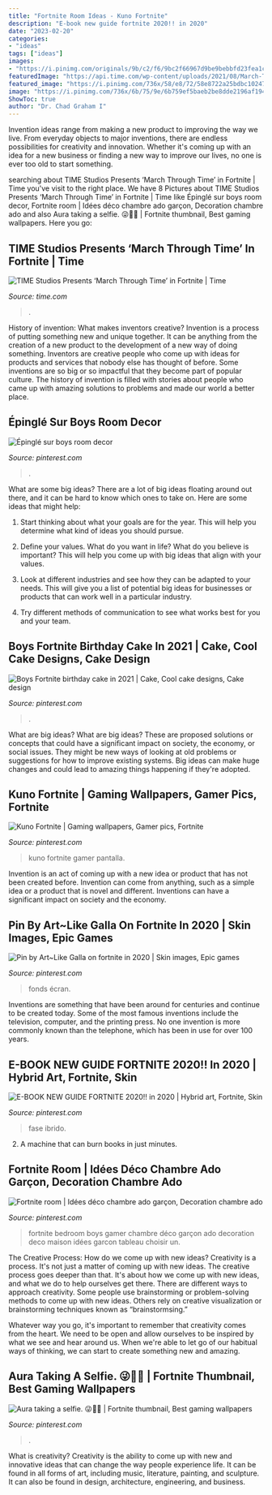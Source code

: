```yaml
---
title: "Fortnite Room Ideas - Kuno Fortnite"
description: "E-book new guide fortnite 2020!! in 2020"
date: "2023-02-20"
categories:
- "ideas"
tags: ["ideas"]
images:
- "https://i.pinimg.com/originals/9b/c2/f6/9bc2f66967d9be9bebbfd23fea1cf77d.jpg"
featuredImage: "https://api.time.com/wp-content/uploads/2021/08/March-Through-Time_image.jpeg?quality=85&amp;w=1200&amp;h=628&amp;crop=1"
featured_image: "https://i.pinimg.com/736x/58/e8/72/58e8722a25bdbc10247dd19007f519fa.jpg"
image: "https://i.pinimg.com/736x/6b/75/9e/6b759ef5baeb2be8dde2196af1943523.jpg"
ShowToc: true
author: "Dr. Chad Graham I"
---
```



Invention ideas range from making a new product to improving the way we live. From everyday objects to major inventions, there are endless possibilities for creativity and innovation. Whether it's coming up with an idea for a new business or finding a new way to improve our lives, no one is ever too old to start something.

	

		
searching about TIME Studios Presents ‘March Through Time’ in Fortnite | Time you've visit to the right place. We have 8 Pictures about TIME Studios Presents ‘March Through Time’ in Fortnite | Time like Épinglé sur boys room decor, Fortnite room | Idées déco chambre ado garçon, Decoration chambre ado and also Aura taking a selfie. 😜🤳🏻 | Fortnite thumbnail, Best gaming wallpapers. Here you go:
		
    
## TIME Studios Presents ‘March Through Time’ In Fortnite | Time

<img loading=lazy src="https://api.time.com/wp-content/uploads/2021/08/March-Through-Time_image.jpeg?quality=85&amp;w=1200&amp;h=628&amp;crop=1" onerror="this.onerror=null;this.src='https://tse4.mm.bing.net/th?id=OIP.sm2T-aAd8pb9ZENxh31xVgHaD4&amp;pid=15.1';" alt="TIME Studios Presents ‘March Through Time’ in Fortnite | Time">

_Source: time.com_

>. 

	

History of invention: What makes inventors creative?
Invention is a process of putting something new and unique together. It can be anything from the creation of a new product to the development of a new way of doing something. Inventors are creative people who come up with ideas for products and services that nobody else has thought of before. Some inventions are so big or so impactful that they become part of popular culture. The history of invention is filled with stories about people who came up with amazing solutions to problems and made our world a better place.

    
## Épinglé Sur Boys Room Decor

<img loading=lazy src="https://i.pinimg.com/736x/6b/75/9e/6b759ef5baeb2be8dde2196af1943523.jpg" onerror="this.onerror=null;this.src='https://tse1.mm.bing.net/th?id=OIP.AzmIw_G9VQ5umCmZic47XQHaLn&amp;pid=15.1';" alt="Épinglé sur boys room decor">

_Source: pinterest.com_

>. 

	

What are some big ideas?
There are a lot of big ideas floating around out there, and it can be hard to know which ones to take on. Here are some ideas that might help:
1. Start thinking about what your goals are for the year. This will help you determine what kind of ideas you should pursue.

2. Define your values. What do you want in life? What do you believe is important? This will help you come up with big ideas that align with your values.

3. Look at different industries and see how they can be adapted to your needs. This will give you a list of potential big ideas for businesses or products that can work well in a particular industry.

4. Try different methods of communication to see what works best for you and your team.

    
## Boys Fortnite Birthday Cake In 2021 | Cake, Cool Cake Designs, Cake Design

<img loading=lazy src="https://i.pinimg.com/originals/9b/c2/f6/9bc2f66967d9be9bebbfd23fea1cf77d.jpg" onerror="this.onerror=null;this.src='https://tse2.mm.bing.net/th?id=OIP.JoJfFV0SdfvyBh8O9poMtAHaJ4&amp;pid=15.1';" alt="Boys Fortnite birthday cake in 2021 | Cake, Cool cake designs, Cake design">

_Source: pinterest.com_

>. 

	

What are big ideas?
What are big ideas? These are proposed solutions or concepts that could have a significant impact on society, the economy, or social issues. They might be new ways of looking at old problems or suggestions for how to improve existing systems. Big ideas can make huge changes and could lead to amazing things happening if they're adopted.

    
## Kuno Fortnite | Gaming Wallpapers, Gamer Pics, Fortnite

<img loading=lazy src="https://i.pinimg.com/736x/8a/18/c9/8a18c989f34de4efda1a6d6cd73536dd.jpg" onerror="this.onerror=null;this.src='https://tse1.mm.bing.net/th?id=OIP.wUGtqkhHWLVu145K0FakPQHaHV&amp;pid=15.1';" alt="Kuno Fortnite | Gaming wallpapers, Gamer pics, Fortnite">

_Source: pinterest.com_

>kuno fortnite gamer pantalla. 

	

Invention is an act of coming up with a new idea or product that has not been created before. Invention can come from anything, such as a simple idea or a product that is novel and different. Inventions can have a significant impact on society and the economy.

    
## Pin By Art~Like Galla On Fortnite In 2020 | Skin Images, Epic Games

<img loading=lazy src="https://i.pinimg.com/736x/58/e8/72/58e8722a25bdbc10247dd19007f519fa.jpg" onerror="this.onerror=null;this.src='https://tse4.mm.bing.net/th?id=OIP.nltQT4HRRlFBr_jUe5f_RQHaMq&amp;pid=15.1';" alt="Pin by Art~Like Galla on fortnite in 2020 | Skin images, Epic games">

_Source: pinterest.com_

>fonds écran. 

	

Inventions are something that have been around for centuries and continue to be created today. Some of the most famous inventions include the television, computer, and the printing press. No one invention is more commonly known than the telephone, which has been in use for over 100 years.

    
## E-BOOK NEW GUIDE FORTNITE 2020!! In 2020 | Hybrid Art, Fortnite, Skin

<img loading=lazy src="https://i.pinimg.com/736x/a7/c8/96/a7c896324c6b0580f7def2748107ffac.jpg" onerror="this.onerror=null;this.src='https://tse3.mm.bing.net/th?id=OIP.OxSWDSCafaMyZxFVWg46AAAAAA&amp;pid=15.1';" alt="E-BOOK NEW GUIDE FORTNITE 2020!! in 2020 | Hybrid art, Fortnite, Skin">

_Source: pinterest.com_

>fase ibrido. 

	

2. A machine that can burn books in just minutes.

    
## Fortnite Room | Idées Déco Chambre Ado Garçon, Decoration Chambre Ado

<img loading=lazy src="https://i.pinimg.com/736x/06/97/dc/0697dcc9f6ce98c82956ce255b747988.jpg" onerror="this.onerror=null;this.src='https://tse4.mm.bing.net/th?id=OIP.-NZj5evlYjmDTxI7qc9BvAHaFj&amp;pid=15.1';" alt="Fortnite room | Idées déco chambre ado garçon, Decoration chambre ado">

_Source: pinterest.com_

>fortnite bedroom boys gamer chambre déco garçon ado decoration deco maison idées garcon tableau choisir un. 

	

The Creative Process: How do we come up with new ideas?
Creativity is a process. It's not just a matter of coming up with new ideas. The creative process goes deeper than that. It's about how we come up with new ideas, and what we do to help ourselves get there.
There are different ways to approach creativity. Some people use brainstorming or problem-solving methods to come up with new ideas. Others rely on creative visualization or brainstorming techniques known as “brainstormsing.”

Whatever way you go, it's important to remember that creativity comes from the heart. We need to be open and allow ourselves to be inspired by what we see and hear around us. When we're able to let go of our habitual ways of thinking, we can start to create something new and amazing.

    
## Aura Taking A Selfie. 😜🤳🏻 | Fortnite Thumbnail, Best Gaming Wallpapers

<img loading=lazy src="https://i.pinimg.com/736x/8f/9f/a2/8f9fa2742b267fed0bf138486b66c10e.jpg" onerror="this.onerror=null;this.src='https://tse2.mm.bing.net/th?id=OIP.eLxyiCVg_PS7l1nZuIjMIAHaEF&amp;pid=15.1';" alt="Aura taking a selfie. 😜🤳🏻 | Fortnite thumbnail, Best gaming wallpapers">

_Source: pinterest.com_

>. 

	

What is creativity?
Creativity is the ability to come up with new and innovative ideas that can change the way people experience life. It can be found in all forms of art, including music, literature, painting, and sculpture. It can also be found in design, architecture, engineering, and business.

